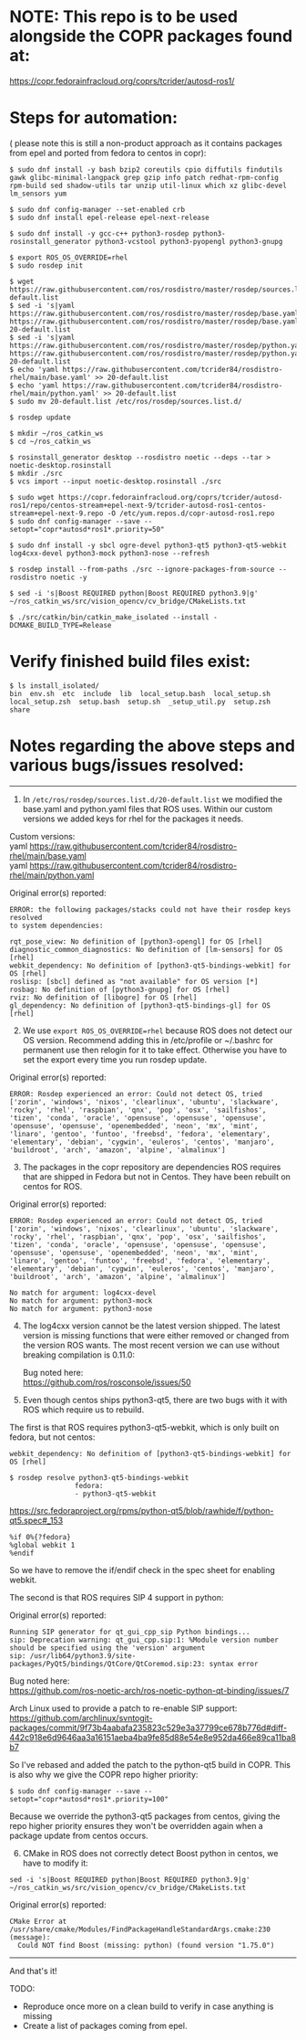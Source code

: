 # NOTE: This repo is to be used alongside the COPR packages found at:
https://copr.fedorainfracloud.org/coprs/tcrider/autosd-ros1/


# Steps for automation:
( please note this is still a non-product approach as it contains packages from epel and ported from fedora to centos in copr):
```
$ sudo dnf install -y bash bzip2 coreutils cpio diffutils findutils gawk glibc-minimal-langpack grep gzip info patch redhat-rpm-config rpm-build sed shadow-utils tar unzip util-linux which xz glibc-devel lm_sensors yum

$ sudo dnf config-manager --set-enabled crb
$ sudo dnf install epel-release epel-next-release

$ sudo dnf install -y gcc-c++ python3-rosdep python3-rosinstall_generator python3-vcstool python3-pyopengl python3-gnupg

$ export ROS_OS_OVERRIDE=rhel
$ sudo rosdep init

$ wget https://raw.githubusercontent.com/ros/rosdistro/master/rosdep/sources.list.d/20-default.list
$ sed -i 's|yaml https://raw.githubusercontent.com/ros/rosdistro/master/rosdep/base.yaml|#yaml https://raw.githubusercontent.com/ros/rosdistro/master/rosdep/base.yaml|g' 20-default.list
$ sed -i 's|yaml https://raw.githubusercontent.com/ros/rosdistro/master/rosdep/python.yaml|#yaml https://raw.githubusercontent.com/ros/rosdistro/master/rosdep/python.yaml|g' 20-default.list
$ echo 'yaml https://raw.githubusercontent.com/tcrider84/rosdistro-rhel/main/base.yaml' >> 20-default.list
$ echo 'yaml https://raw.githubusercontent.com/tcrider84/rosdistro-rhel/main/python.yaml' >> 20-default.list
$ sudo mv 20-default.list /etc/ros/rosdep/sources.list.d/

$ rosdep update

$ mkdir ~/ros_catkin_ws
$ cd ~/ros_catkin_ws

$ rosinstall_generator desktop --rosdistro noetic --deps --tar > noetic-desktop.rosinstall
$ mkdir ./src
$ vcs import --input noetic-desktop.rosinstall ./src

$ sudo wget https://copr.fedorainfracloud.org/coprs/tcrider/autosd-ros1/repo/centos-stream+epel-next-9/tcrider-autosd-ros1-centos-stream+epel-next-9.repo -O /etc/yum.repos.d/copr-autosd-ros1.repo
$ sudo dnf config-manager --save --setopt="copr*autosd*ros1*.priority=50"

$ sudo dnf install -y sbcl ogre-devel python3-qt5 python3-qt5-webkit log4cxx-devel python3-mock python3-nose --refresh

$ rosdep install --from-paths ./src --ignore-packages-from-source --rosdistro noetic -y

$ sed -i 's|Boost REQUIRED python|Boost REQUIRED python3.9|g' ~/ros_catkin_ws/src/vision_opencv/cv_bridge/CMakeLists.txt

$ ./src/catkin/bin/catkin_make_isolated --install -DCMAKE_BUILD_TYPE=Release
```

# Verify finished build files exist:
```
$ ls install_isolated/
bin  env.sh  etc  include  lib  local_setup.bash  local_setup.sh  local_setup.zsh  setup.bash  setup.sh  _setup_util.py  setup.zsh  share
```

# Notes regarding the above steps and various bugs/issues resolved:
-------------------------
1. In `/etc/ros/rosdep/sources.list.d/20-default.list` we modified the base.yaml and python.yaml files that ROS uses. Within our custom versions we added keys for rhel for the packages it needs.

Custom versions:  
yaml https://raw.githubusercontent.com/tcrider84/rosdistro-rhel/main/base.yaml  
yaml https://raw.githubusercontent.com/tcrider84/rosdistro-rhel/main/python.yaml  

Original error(s) reported:
```
ERROR: the following packages/stacks could not have their rosdep keys resolved
to system dependencies:

rqt_pose_view: No definition of [python3-opengl] for OS [rhel]
diagnostic_common_diagnostics: No definition of [lm-sensors] for OS [rhel]
webkit_dependency: No definition of [python3-qt5-bindings-webkit] for OS [rhel]
roslisp: [sbcl] defined as "not available" for OS version [*]
rosbag: No definition of [python3-gnupg] for OS [rhel]
rviz: No definition of [libogre] for OS [rhel]
gl_dependency: No definition of [python3-qt5-bindings-gl] for OS [rhel]
```

2. We use `export ROS_OS_OVERRIDE=rhel` because ROS does not detect our OS version. Recommend adding this in /etc/profile or ~/.bashrc for permanent use then relogin for it to take effect. Otherwise you have to set the export every time you run rosdep update.

Original error(s) reported:
```
ERROR: Rosdep experienced an error: Could not detect OS, tried ['zorin', 'windows', 'nixos', 'clearlinux', 'ubuntu', 'slackware', 'rocky', 'rhel', 'raspbian', 'qnx', 'pop', 'osx', 'sailfishos', 'tizen', 'conda', 'oracle', 'opensuse', 'opensuse', 'opensuse', 'opensuse', 'opensuse', 'openembedded', 'neon', 'mx', 'mint', 'linaro', 'gentoo', 'funtoo', 'freebsd', 'fedora', 'elementary', 'elementary', 'debian', 'cygwin', 'euleros', 'centos', 'manjaro', 'buildroot', 'arch', 'amazon', 'alpine', 'almalinux']
```

3. The packages in the copr repository are dependencies ROS requires that are shipped in Fedora but not in Centos. They have been rebuilt on centos for ROS.

Original error(s) reported:
```
ERROR: Rosdep experienced an error: Could not detect OS, tried ['zorin', 'windows', 'nixos', 'clearlinux', 'ubuntu', 'slackware', 'rocky', 'rhel', 'raspbian', 'qnx', 'pop', 'osx', 'sailfishos', 'tizen', 'conda', 'oracle', 'opensuse', 'opensuse', 'opensuse', 'opensuse', 'opensuse', 'openembedded', 'neon', 'mx', 'mint', 'linaro', 'gentoo', 'funtoo', 'freebsd', 'fedora', 'elementary', 'elementary', 'debian', 'cygwin', 'euleros', 'centos', 'manjaro', 'buildroot', 'arch', 'amazon', 'alpine', 'almalinux']
```

```
No match for argument: log4cxx-devel
No match for argument: python3-mock
No match for argument: python3-nose
```

4. The log4cxx version cannot be the latest version shipped. The latest version is missing functions that were either removed or changed from the version ROS wants. The most recent version we can use without breaking compilation is 0.11.0:

    Bug noted here:  
    https://github.com/ros/rosconsole/issues/50  

5. Even though centos ships python3-qt5, there are two bugs with it with ROS which require us to rebuild.

The first is that ROS requires python3-qt5-webkit, which is only built on fedora, but not centos:
```
webkit_dependency: No definition of [python3-qt5-bindings-webkit] for OS [rhel]
```
```
$ rosdep resolve python3-qt5-bindings-webkit
                fedora:
                - python3-qt5-webkit
```

https://src.fedoraproject.org/rpms/python-qt5/blob/rawhide/f/python-qt5.spec#_153
```
%if 0%{?fedora}
%global webkit 1
%endif
```

So we have to remove the if/endif check in the spec sheet for enabling webkit.

The second is that ROS requires SIP 4 support in python:

Original error(s) reported:
```
Running SIP generator for qt_gui_cpp_sip Python bindings...
sip: Deprecation warning: qt_gui_cpp.sip:1: %Module version number should be specified using the 'version' argument
sip: /usr/lib64/python3.9/site-packages/PyQt5/bindings/QtCore/QtCoremod.sip:23: syntax error
```

Bug noted here:  
https://github.com/ros-noetic-arch/ros-noetic-python-qt-binding/issues/7

Arch Linux used to provide a patch to re-enable SIP support:  
https://github.com/archlinux/svntogit-packages/commit/9f73b4aabafa235823c529e3a37799ce678b776d#diff-442c918e6d9646aa3a16151aeba4ba9fe85d88e54e8e952da466e89ca11ba8b7

So I've rebased and added the patch to the python-qt5 build in COPR. This is also why we give the COPR repo higher priority:

```
$ sudo dnf config-manager --save --setopt="copr*autosd*ros1*.priority=100"
```
Because we override the python3-qt5 packages from centos, giving the repo higher priority ensures they won't be overridden again when a package update from centos occurs.

6. CMake in ROS does not correctly detect Boost python in centos, we have to modify it:
```
sed -i 's|Boost REQUIRED python|Boost REQUIRED python3.9|g' ~/ros_catkin_ws/src/vision_opencv/cv_bridge/CMakeLists.txt
```

Original error(s) reported:
```
CMake Error at /usr/share/cmake/Modules/FindPackageHandleStandardArgs.cmake:230 (message):
  Could NOT find Boost (missing: python) (found version "1.75.0")
```
-------------------------

And that's it!


TODO:

- Reproduce once more on a clean build to verify in case anything is missing
- Create a list of packages coming from epel.
